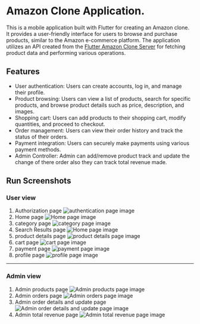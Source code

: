 # Amazon Clone Application.

This is a mobile application built with Flutter for creating an Amazon clone. It provides a user-friendly interface for users to browse and purchase products, similar to the Amazon e-commerce platform. The application utilizes an API created from the [Flutter Amazon Clone Server](https://github.com/Hussein-Elshinnawy/flutter-amazone-clone-server) for fetching product data and performing various operations.


## Features

- User authentication: Users can create accounts, log in, and manage their profile.
- Product browsing: Users can view a list of products, search for specific products, and browse product details such as price, description, and images.
- Shopping cart: Users can add products to their shopping cart, modify quantities, and proceed to checkout.
- Order management: Users can view their order history and track the status of their orders.
- Payment integration: Users can securely make payments using various payment methods.
- Admin Controller: Admin can add/remove product track and update the change of there order also they can track total revenue made.

## Run Screenshots

### User view
1. Authorization page
   ![authentication page image](/assets/screenshots/authantication-screen.png)
2. Home page
   ![Home page image](/assets/screenshots/user-home-page.png)
3. category page
   ![category page image](/assets/screenshots/user-category-screen.png)
4. Search Results page
   ![Home page image](/assets/screenshots/user-search-screen.png)
5. product details page
   ![product details page image](/assets/screenshots/user-prodcut-detail-screen.png)
6. cart page
   ![cart page image](/assets/screenshots/user-cart-screen.png)
7. payment page
   ![payment page image](/assets/screenshots/user-payment-screen.png)
8. profile page
   ![profile page image](/assets/screenshots/user-profile-screen.png)

- - - -

### Admin view
1. Admin products page
   ![Admin products page image](/assets/screenshots/admin-products-screen.png)
2. Admin orders page
   ![Admin orders page image](/assets/screenshots/admin-orders-screen.png)
3. Admin order details and update page
   ![Admin order details and update page image](/assets/screenshots/admin-order-details-and-update-screen.png)
4. Admin total revenue page
   ![Admin total revenue page image](/assets/screenshots/admin-total-revenue-screen.png)
